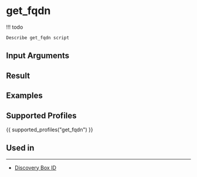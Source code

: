 

# get_fqdn

<!-- prettier-ignore -->
!!! todo

    Describe get_fqdn script

## Input Arguments

## Result

## Examples

## Supported Profiles

{{ supported_profiles("get_fqdn") }}

## Used in
----
* [Discovery Box ID](../discovery-reference/box/id.md)
